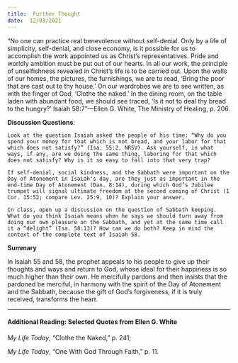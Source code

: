 ```yaml
---
title:  Further Thought
date:  12/03/2021
---
```


“No one can practice real benevolence without self-denial. Only by a life of simplicity, self-denial, and close economy, is it possible for us to accomplish the work appointed us as Christ’s representatives. Pride and worldly ambition must be put out of our hearts. In all our work, the principle of unselfishness revealed in Christ’s life is to be carried out. Upon the walls of our homes, the pictures, the furnishings, we are to read, ‘Bring the poor that are cast out to thy house.’ On our wardrobes we are to see written, as with the finger of God, ‘Clothe the naked.’ In the dining room, on the table laden with abundant food, we should see traced, ‘Is it not to deal thy bread to the hungry?’ Isaiah 58:7”—Ellen G. White, The Ministry of Healing, p. 206.

**Discussion Questions**:

`Look at the question Isaiah asked the people of his time: “Why do you spend your money for that which is not bread, and your labor for that which does not satisfy?” (Isa. 55:2, NRSV). Ask yourself, in what ways, if any, are we doing the same thing, laboring for that which does not satisfy? Why is it so easy to fall into that very trap?`

`If self-denial, social kindness, and the Sabbath were important on the Day of Atonement in Isaiah's day, are they just as important in the end-time Day of Atonement (Dan. 8:14), during which God’s Jubilee trumpet will signal ultimate freedom at the second coming of Christ (1 Cor. 15:52; compare Lev. 25:9, 10)? Explain your answer.`

`In class, open up a discussion on the question of Sabbath keeping. What do you think Isaiah means when he says we should turn away from doing our own pleasure on the Sabbath, and yet at the same time call it a “delight” (Isa. 58:13)? How can we do both? Keep in mind the context of the complete text of Isaiah 58.`

**Summary**

In Isaiah 55 and 58, the prophet appeals to his people to give up their thoughts and ways and return to God, whose ideal for their happiness is so much higher than their own. He mercifully pardons and then insists that the pardoned be merciful, in harmony with the spirit of the Day of Atonement and the Sabbath, because the gift of God’s forgiveness, if it is truly received, transforms the heart.

---

#### Additional Reading: Selected Quotes from Ellen G. White

_My Life Today_, “Clothe the Naked,” p. 241;

_My Life Today_, “One With God Through Faith,” p. 11.